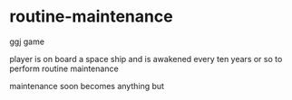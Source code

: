 # routine-maintenance
ggj game

player is on board a space ship and is awakened every ten years or so to perform routine maintenance

maintenance soon becomes anything but
